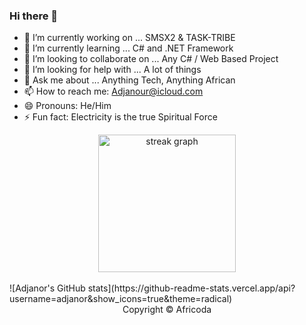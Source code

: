 ### Hi there 👋


- 🔭 I’m currently working on ... SMSX2 & TASK-TRIBE
- 🌱 I’m currently learning ... C# and .NET Framework
- 👯 I’m looking to collaborate on ... Any C# / Web Based Project
- 🤔 I’m looking for help with ... A lot of things
- 💬 Ask me about ... Anything Tech, Anything African 
- 📫 How to reach me: Adjanour@icloud.com
- 😄 Pronouns: He/Him
- ⚡ Fun fact: Electricity is the true Spiritual Force

<div align="center">
  <img src="https://streak-stats.demolab.com?user=Adjanour&theme=carbonfox" height="220" alt="streak graph" />
</div><br>
![Adjanor's GitHub stats](https://github-readme-stats.vercel.app/api?username=adjanor&show_icons=true&theme=radical)
<div align="center"> 
  Copyright © Africoda
</div>
